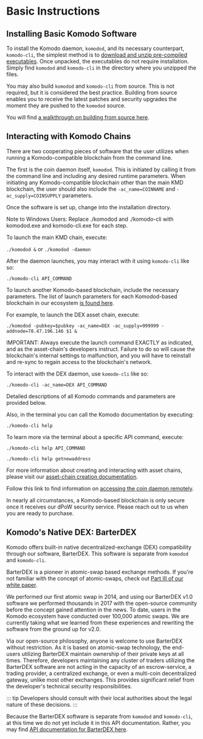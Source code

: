 # Basic Instructions

## Installing Basic Komodo Software

To install the Komodo daemon, `komodod`, and its necessary counterpart, `komodo-cli`, the simplest method is to [download and unzip pre-compiled executables](https://github.com/KomodoPlatform/komodo/releases). Once unpacked, the executables do not require installation. Simply find `komodod` and `komodo-cli` in the directory where you unzipped the files.

You may also build `komodod` and `komodo-cli` from source. This is not required, but it is considered the best practice. Building from source enables you to receive the latest patches and security upgrades the moment they are pushed to the `komodod` source.

You will find [a walkthrough on building from source here](https://docs.komodoplatform.com/komodo/install-Komodo-manually.html).

## Interacting with Komodo Chains

There are two cooperating pieces of software that the user utilizes when running a Komodo-compatible blockchain from the command line.

The first is the coin daemon itself, `komodod`. This is initiated by calling it from the command line and including any desired runtime parameters. When initiating any Komodo-compatible blockchain other than the main KMD blockchain, the user should also include the `-ac_name=COINNAME` and `-ac_supply=COINSUPPLY` parameters.

Once the software is set up, change into the installation directory.

<aside class="notice">
  Note to Windows Users: Replace ./komodod and ./komodo-cli with komodod.exe and komodo-cli.exe for each step.
</aside>

To launch the main KMD chain, execute:

`./komodod &` or `./komodod -daemon`

After the daemon launches, you may interact with it using `komodo-cli` like so:

`./komodo-cli API_COMMAND`

To launch another Komodo-based blockchain, include the necessary parameters. The list of launch parameters for each Komodod-based blockchain in our ecosystem [is found here](https://github.com/jl777/komodo/blob/master/src/assetchains.old).

For example, to launch the DEX asset chain, execute:

`./komodod -pubkey=$pubkey -ac_name=DEX -ac_supply=999999 -addnode=78.47.196.146 $1 &`

<aside class="notice">
  IMPORTANT: Always execute the launch command EXACTLY as indicated, and as the asset-chain's developers instruct. Failure to do so will cause the blockchain's internal settings to malfunction, and you will have to reinstall and re-sync to regain access to the blockchain's network.
</aside>

To interact with the DEX daemon, use `komodo-cli` like so:

`./komodo-cli -ac_name=DEX API_COMMAND`

Detailed descriptions of all Komodo commands and parameters are provided below.

Also, in the terminal you can call the Komodo documentation by executing:

`./komodo-cli help`

To learn more via the terminal about a specific API command, execute:

`./komodo-cli help API_COMMAND`

```
./komodo-cli help getnewaddress
```

For more information about creating and interacting with asset chains, please visit our [asset-chain creation documentation](../installations/creating-asset-chains.html).

Follow this link to find information on [accessing the coin daemon remotely](../installations/common-runtime-parameters.html#accessing-the-coin-daemon-remotely).

<aside class="notice">
  In nearly all circumstances, a Komodo-based blockchain is only secure once it receives our dPoW security service. Please reach out to us when you are ready to purchase.
</aside>

## Komodo's Native DEX: BarterDEX

Komodo offers built-in native decentralized-exchange (DEX) compatibility through our software, BarterDEX. This software is separate from `komodod` and `komodo-cli`.

BarterDEX is a pioneer in atomic-swap based exchange methods. If you're not familiar with the concept of atomic-swaps, check out [Part III of our white paper](https://komodoplatform.com/whitepaper).

We performed our first atomic swap in 2014, and using our BarterDEX v1.0 software we performed thousands in 2017 with the open-source community before the concept gained attention in the news. To date, users in the Komodo ecosystem have conducted over 100,000 atomic swaps. We are currently taking what we learned from these experiences and rewriting the software from the ground up for v2.0.

Via our open-source philosophy, anyone is welcome to use BarterDEX without restriction. As it is based on atomic-swap technology, the end-users utilizing BarterDEX maintain ownership of their private keys at all times. Therefore, developers maintaining any cluster of traders utilizing the BarterDEX software are not acting in the capacity of an escrow-service, a trading provider, a centralized exchange, or even a multi-coin decentralized gateway, unlike most other exchanges. This provides significant relief from the developer's technical security responsibilities.

::: tip
Developers should consult with their local authorities about the legal nature of these decisions.
:::

Because the BarterDEX software is separate from `komodod` and `komodo-cli`, at this time we do not yet include it in this API documentation. Rather, you may find [API documentation for BarterDEX here](https://docs.komodoplatform.com/barterDEX/barterDEX-API.html).
